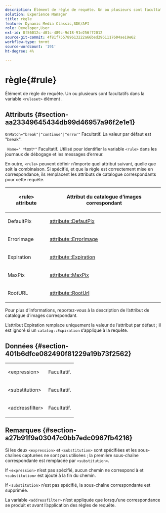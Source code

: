 ```yaml
---
description: Élément de règle de requête. Un ou plusieurs sont facultatifs dans la variable <ruleset> élément .
solution: Experience Manager
title: règle
feature: Dynamic Media Classic,SDK/API
role: Developer,User
exl-id: 8f56012c-d01c-489c-9d18-91e256f72012
source-git-commit: 4f81f755789613222a66bed2961117604ae19e62
workflow-type: tm+mt
source-wordcount: '191'
ht-degree: 4%

---
```


# règle{#rule}

Élément de règle de requête. Un ou plusieurs sont facultatifs dans la variable `<ruleset>` élément .

## Attributs {#section-aa23349645434db99d46957a96f2e1e1}

`OnMatch="break"|"continue"|"error"` Facultatif. La valeur par défaut est &quot;break&quot;.

` Name=" *`text`*"` Facultatif. Utilisé pour identifier la variable `<rule>` dans les journaux de débogage et les messages d’erreur.

En outre, `<rule>` peuvent définir n’importe quel attribut suivant, quelle que soit la combinaison. Si spécifié, et que la règle est correctement mise en correspondance, ils remplacent les attributs de catalogue correspondants pour cette requête.

<table id="table_AFEFDE61C9ED40019C10D8FE5B16CA23"> 
 <thead> 
  <tr> 
   <th colname="col1" class="entry"> <p>&lt;rule&gt; attribute </p> </th> 
   <th colname="col2" class="entry"> <p>Attribut du catalogue d’images correspondant </p> </th> 
  </tr> 
 </thead>
 <tbody> 
  <tr> 
   <td colname="col1"> <p> <span class="codeph"> DefaultPix </span> </p> </td> 
   <td colname="col2"> <p> <a href="../../../../../ir-api/material-cat/image-rendering-api-ref/c-ir-material-catalog/c-ir-attributes-reference/r-ir-defaultpix.md#reference-102c98f9b5d24d2aaaeb756653fb0e6f" type="reference" format="dita" scope="local"> attribute::DefautPix </a> </p> </td> 
  </tr> 
  <tr> 
   <td colname="col1"> <p> <span class="codeph"> ErrorImage </span> </p> </td> 
   <td colname="col2"> <p> <a href="../../../../../ir-api/material-cat/image-rendering-api-ref/c-ir-material-catalog/c-ir-attributes-reference/r-ir-errorimage.md#reference-b58bdaba96074c52802ca8dc54bfe2f0" type="reference" format="dita" scope="local"> attribute::ErrorImage </a> </p> </td> 
  </tr> 
  <tr> 
   <td colname="col1"> <p> <span class="codeph"> Expiration </span> </p> </td> 
   <td colname="col2"> <p> <a href="../../../../../ir-api/material-cat/image-rendering-api-ref/c-ir-material-catalog/c-ir-attributes-reference/r-ir-expiration.md#reference-0f68ad8199c64bd4bc8d27dd78b7d996" type="reference" format="dita" scope="local"> attribute::Expiration </a> </p> </td> 
  </tr> 
  <tr> 
   <td colname="col1"> <p> <span class="codeph"> MaxPix </span> </p> </td> 
   <td colname="col2"> <p> <a href="../../../../../ir-api/material-cat/image-rendering-api-ref/c-ir-material-catalog/c-ir-attributes-reference/r-ir-maxpix.md#reference-569f186bbc2840a6bd3cffa8ff3e7657" type="reference" format="dita" scope="local"> attribute::MaxPix </a> </p> </td> 
  </tr> 
  <tr> 
   <td colname="col1"> <p> <span class="codeph"> RootURL </span> </p> </td> 
   <td colname="col2"> <p> <a href="../../../../../ir-api/material-cat/image-rendering-api-ref/c-ir-material-catalog/c-ir-attributes-reference/r-ir-rooturl.md#reference-b8d706a573814802bd6794223cc78402" type="reference" format="dita" scope="local"> attribute::RootUrl </a> </p> </td> 
  </tr> 
 </tbody> 
</table>

Pour plus d’informations, reportez-vous à la description de l’attribut de catalogue d’images correspondant.

L’attribut Expiration remplace uniquement la valeur de l’attribut par défaut ; il est ignoré si un `catalog::Expiration` s’applique à la requête.

## Données {#section-401b6dfce082490f81229a19b73f2562}

<table id="simpletable_A7E17B52AF754687ACCFFBE747939331"> 
 <tr class="strow"> 
  <td class="stentry"> <p> <span class="codeph"> &lt;expression&gt; </span> </p> </td> 
  <td class="stentry"> <p>Facultatif. </p> </td> 
 </tr> 
 <tr class="strow"> 
  <td class="stentry"> <p> <span class="codeph"> &lt;substitution&gt; </span> </p> </td> 
  <td class="stentry"> <p>Facultatif. </p> </td> 
 </tr> 
 <tr class="strow"> 
  <td class="stentry"> <p> <span class="codeph"> &lt;addressfilter&gt; </span> </p> </td> 
  <td class="stentry"> <p>Facultatif. </p> </td> 
 </tr> 
</table>

## Remarques {#section-a27b91f9a03047c0bb7edc0967fb4216}

Si les deux `<expression>` et `<substitution>` sont spécifiées et les sous-chaînes capturées ne sont pas utilisées ; la première sous-chaîne correspondante est remplacée par `<substitution>`.

If `<expression>` n’est pas spécifié, aucun chemin ne correspond à et `<substitution>` est ajouté à la fin du chemin.

If `<substitution>` n’est pas spécifié, la sous-chaîne correspondante est supprimée.

La variable `<addressfilter>` n’est appliquée que lorsqu’une correspondance se produit et avant l’application des règles de requête.
